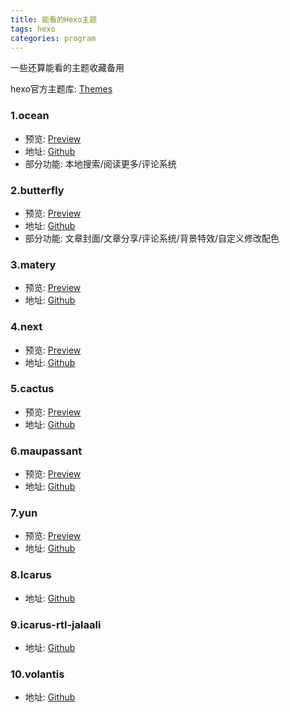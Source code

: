 ```yaml
---
title: 能看的Hexo主题
tags: hexo
categories: program
---
```


一些还算能看的主题收藏备用

hexo官方主题库: [Themes](https://hexo.io/themes/)

<!--more-->

### 1.ocean

* 预览: [Preview](https://zhwangart.github.io/)
* 地址: [Github](https://github.com/zhwangart/hexo-theme-ocean)
* 部分功能: 本地搜索/阅读更多/评论系统

### 2.butterfly

* 预览: [Preview](https://demo.jerryc.me/)
* 地址: [Github](https://github.com/jerryc127/hexo-theme-butterfly)
* 部分功能: 文章封面/文章分享/评论系统/背景特效/自定义修改配色

### 3.matery

* 预览: [Preview](http://blinkfox.com/)
* 地址: [Github](https://github.com/blinkfox/hexo-theme-matery)


### 4.next

* 预览: [Preview](http://blinkfox.com/)
* 地址: [Github](https://github.com/theme-next/hexo-theme-next)

### 5.cactus

* 预览: [Preview](http://blinkfox.com/)
* 地址: [Github](https://github.com/zhwangart/hexo-theme-ocean)

### 6.maupassant

* 预览: [Preview](https://www.haomwei.com/)
* 地址: [Github](https://github.com/tufu9441/maupassant-hexo)

### 7.yun

* 预览: [Preview](https://www.yunyoujun.cn)
* 地址: [Github](https://github.com/YunYouJun/hexo-theme-yun)


### 8.Icarus
* 地址: [Github](https://github.com/ppoffice/hexo-theme-icarus)


### 9.icarus-rtl-jalaali
<!-- * 预览: [Preview](http://blinkfox.com/) -->
* 地址: [Github](http://ghaseminya.ir/)

### 10.volantis

* 地址: [Github](https://github.com/volantis-x/volantis-docs/)
